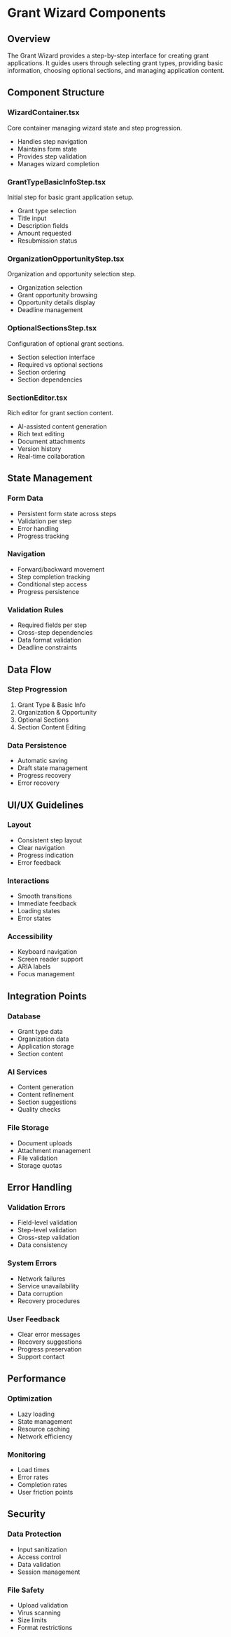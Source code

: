 # Grant Wizard Components

## Overview
The Grant Wizard provides a step-by-step interface for creating grant applications. It guides users through selecting grant types, providing basic information, choosing optional sections, and managing application content.

## Component Structure

### WizardContainer.tsx
Core container managing wizard state and step progression.
- Handles step navigation
- Maintains form state
- Provides step validation
- Manages wizard completion

### GrantTypeBasicInfoStep.tsx
Initial step for basic grant application setup.
- Grant type selection
- Title input
- Description fields
- Amount requested
- Resubmission status

### OrganizationOpportunityStep.tsx
Organization and opportunity selection step.
- Organization selection
- Grant opportunity browsing
- Opportunity details display
- Deadline management

### OptionalSectionsStep.tsx
Configuration of optional grant sections.
- Section selection interface
- Required vs optional sections
- Section ordering
- Section dependencies

### SectionEditor.tsx
Rich editor for grant section content.
- AI-assisted content generation
- Rich text editing
- Document attachments
- Version history
- Real-time collaboration

## State Management

### Form Data
- Persistent form state across steps
- Validation per step
- Error handling
- Progress tracking

### Navigation
- Forward/backward movement
- Step completion tracking
- Conditional step access
- Progress persistence

### Validation Rules
- Required fields per step
- Cross-step dependencies
- Data format validation
- Deadline constraints

## Data Flow

### Step Progression
1. Grant Type & Basic Info
2. Organization & Opportunity
3. Optional Sections
4. Section Content Editing

### Data Persistence
- Automatic saving
- Draft state management
- Progress recovery
- Error recovery

## UI/UX Guidelines

### Layout
- Consistent step layout
- Clear navigation
- Progress indication
- Error feedback

### Interactions
- Smooth transitions
- Immediate feedback
- Loading states
- Error states

### Accessibility
- Keyboard navigation
- Screen reader support
- ARIA labels
- Focus management

## Integration Points

### Database
- Grant type data
- Organization data
- Application storage
- Section content

### AI Services
- Content generation
- Content refinement
- Section suggestions
- Quality checks

### File Storage
- Document uploads
- Attachment management
- File validation
- Storage quotas

## Error Handling

### Validation Errors
- Field-level validation
- Step-level validation
- Cross-step validation
- Data consistency

### System Errors
- Network failures
- Service unavailability
- Data corruption
- Recovery procedures

### User Feedback
- Clear error messages
- Recovery suggestions
- Progress preservation
- Support contact

## Performance

### Optimization
- Lazy loading
- State management
- Resource caching
- Network efficiency

### Monitoring
- Load times
- Error rates
- Completion rates
- User friction points

## Security

### Data Protection
- Input sanitization
- Access control
- Data validation
- Session management

### File Safety
- Upload validation
- Virus scanning
- Size limits
- Format restrictions 